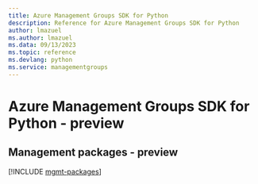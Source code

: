 ```yaml
---
title: Azure Management Groups SDK for Python
description: Reference for Azure Management Groups SDK for Python
author: lmazuel
ms.author: lmazuel
ms.data: 09/13/2023
ms.topic: reference
ms.devlang: python
ms.service: managementgroups
---
```

# Azure Management Groups SDK for Python - preview

## Management packages - preview
[!INCLUDE [mgmt-packages](management-groups-mgmt-index.md)]